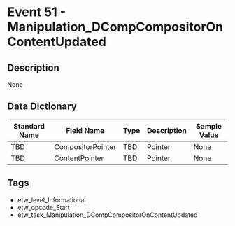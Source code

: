 # Event 51 - Manipulation_DCompCompositorOnContentUpdated

## Description
None

## Data Dictionary
|Standard Name|Field Name|Type|Description|Sample Value|
|---|---|---|---|---|
|TBD|CompositorPointer|TBD|Pointer|None|None|
|TBD|ContentPointer|TBD|Pointer|None|None|

## Tags
* etw_level_Informational
* etw_opcode_Start
* etw_task_Manipulation_DCompCompositorOnContentUpdated